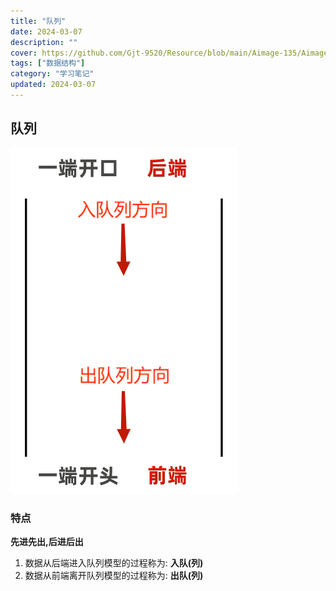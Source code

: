 ```yaml
---
title: "队列"
date: 2024-03-07
description: ""
cover: https://github.com/Gjt-9520/Resource/blob/main/Aimage-135/Aimage13.jpg?raw=true
tags: ["数据结构"]
category: "学习笔记"
updated: 2024-03-07
---
```


## 队列

![队列](../images/队列.png)

### 特点 

**先进先出,后进后出**

1. 数据从后端进入队列模型的过程称为: **入队(列)**
1. 数据从前端离开队列模型的过程称为: **出队(列)**
